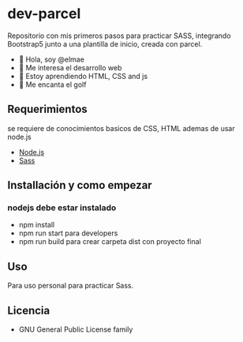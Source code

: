 # dev-parcel

Repositorio con mis primeros pasos para practicar SASS, integrando Bootstrap5 junto a una plantilla de inicio, creada con parcel.

- 👋 Hola, soy @elmae
- 👀 Me interesa el desarrollo web
- 🌱 Estoy aprendiendo HTML, CSS and js
- 💞️ Me encanta el golf

## Requerimientos

se requiere de conocimientos basicos de CSS, HTML ademas de usar node.js

- [Node.js](https://nodejs.org/)
- [Sass](https://sass-lang.com/)

## Installación y como empezar

### nodejs debe estar instalado

- npm install
- npm run start para developers
- npm run build para crear carpeta dist con proyecto final

## Uso

Para uso personal para practicar Sass.

## Licencia

- GNU General Public License family
